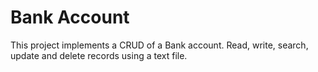 # Bank Account

This project implements a CRUD of a Bank account. Read, write, search, update and delete records using a text file.
